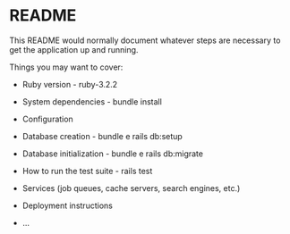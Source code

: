 # README

This README would normally document whatever steps are necessary to get the
application up and running.

Things you may want to cover:

* Ruby version - ruby-3.2.2

* System dependencies - bundle install

* Configuration

* Database creation - bundle e rails db:setup

* Database initialization - bundle e rails db:migrate

* How to run the test suite - rails test

* Services (job queues, cache servers, search engines, etc.)

* Deployment instructions

* ...

